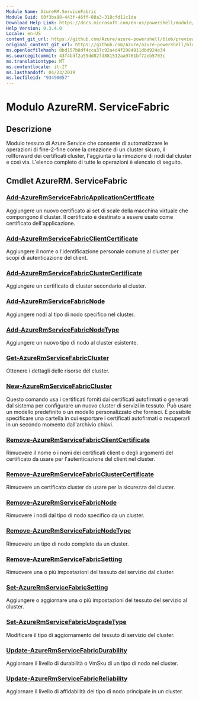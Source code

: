 ```yaml
---
Module Name: AzureRM.ServiceFabric
Module Guid: 60f3ba88-443f-46ff-88a3-318cfd11c1da
Download Help Link: https://docs.microsoft.com/en-us/powershell/module/azurerm.servicefabric
Help Version: 0.3.4.0
Locale: en-US
content_git_url: https://github.com/Azure/azure-powershell/blob/preview/src/ResourceManager/ServiceFabric/Commands.ServiceFabric/help/AzureRM.ServiceFabric.md
original_content_git_url: https://github.com/Azure/azure-powershell/blob/preview/src/ResourceManager/ServiceFabric/Commands.ServiceFabric/help/AzureRM.ServiceFabric.md
ms.openlocfilehash: 0bd157b8df4cca37c92a4d4f2984011dbd924e34
ms.sourcegitcommit: 43f4bdf2a59dd82fd881512aa9761bf72eb5703c
ms.translationtype: MT
ms.contentlocale: it-IT
ms.lasthandoff: 04/23/2019
ms.locfileid: "93490057"
---
```

# Modulo AzureRM. ServiceFabric
## Descrizione
Modulo tessuto di Azure Service che consente di automatizzare le operazioni di fine-2-fine come la creazione di un cluster sicuro, il rollforward dei certificati cluster, l'aggiunta o la rimozione di nodi dal cluster e così via. L'elenco completo di tutte le operazioni è elencato di seguito.

## Cmdlet AzureRM. ServiceFabric
### [Add-AzureRmServiceFabricApplicationCertificate](Add-AzureRmServiceFabricApplicationCertificate.md)
Aggiungere un nuovo certificato ai set di scale della macchina virtuale che compongono il cluster. Il certificato è destinato a essere usato come certificato dell'applicazione.

### [Add-AzureRmServiceFabricClientCertificate](Add-AzureRmServiceFabricClientCertificate.md)
Aggiungere il nome o l'identificazione personale comune al cluster per scopi di autenticazione del client.

### [Add-AzureRmServiceFabricClusterCertificate](Add-AzureRmServiceFabricClusterCertificate.md)
Aggiungere un certificato di cluster secondario al cluster.

### [Add-AzureRmServiceFabricNode](Add-AzureRmServiceFabricNode.md)
Aggiungere nodi al tipo di nodo specifico nel cluster.

### [Add-AzureRmServiceFabricNodeType](Add-AzureRmServiceFabricNodeType.md)
Aggiungere un nuovo tipo di nodo al cluster esistente.

### [Get-AzureRmServiceFabricCluster](Get-AzureRmServiceFabricCluster.md)
Ottenere i dettagli delle risorse del cluster.

### [New-AzureRmServiceFabricCluster](New-AzureRmServiceFabricCluster.md)
Questo comando usa i certificati forniti dai certificati autofirmati o generati dal sistema per configurare un nuovo cluster di servizi in tessuto. Può usare un modello predefinito o un modello personalizzato che fornisci. È possibile specificare una cartella in cui esportare i certificati autofirmati o recuperarli in un secondo momento dall'archivio chiavi. 

### [Remove-AzureRmServiceFabricClientCertificate](Remove-AzureRmServiceFabricClientCertificate.md)
Rimuovere il nome o i nomi dei certificati client o degli argomenti del certificato da usare per l'autenticazione del client nel cluster.

### [Remove-AzureRmServiceFabricClusterCertificate](Remove-AzureRmServiceFabricClusterCertificate.md)
Rimuovere un certificato cluster da usare per la sicurezza del cluster.

### [Remove-AzureRmServiceFabricNode](Remove-AzureRmServiceFabricNode.md)
Rimuovere i nodi dal tipo di nodo specifico da un cluster.

### [Remove-AzureRmServiceFabricNodeType](Remove-AzureRmServiceFabricNodeType.md)
Rimuovere un tipo di nodo completo da un cluster.

### [Remove-AzureRmServiceFabricSetting](Remove-AzureRmServiceFabricSetting.md)
Rimuovere una o più impostazioni del tessuto del servizio dal cluster.

### [Set-AzureRmServiceFabricSetting](Set-AzureRmServiceFabricSetting.md)
Aggiungere o aggiornare una o più impostazioni del tessuto del servizio al cluster.

### [Set-AzureRmServiceFabricUpgradeType](Set-AzureRmServiceFabricUpgradeType.md)
Modificare il tipo di aggiornamento del tessuto di servizio del cluster.

### [Update-AzureRmServiceFabricDurability](Update-AzureRmServiceFabricDurability.md)
Aggiornare il livello di durabilità o VmSku di un tipo di nodo nel cluster.

### [Update-AzureRmServiceFabricReliability](Update-AzureRmServiceFabricReliability.md)
Aggiornare il livello di affidabilità del tipo di nodo principale in un cluster.


